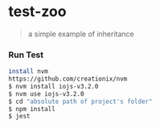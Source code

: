 # test-zoo

>a simple example of inheritance

### Run Test

```sh
install nvm 
https://github.com/creationix/nvm 
$ nvm install iojs-v3.2.0
$ nvm use iojs-v3.2.0
$ cd "absolute path of project's folder"
$ npm install 
$ jest
```

